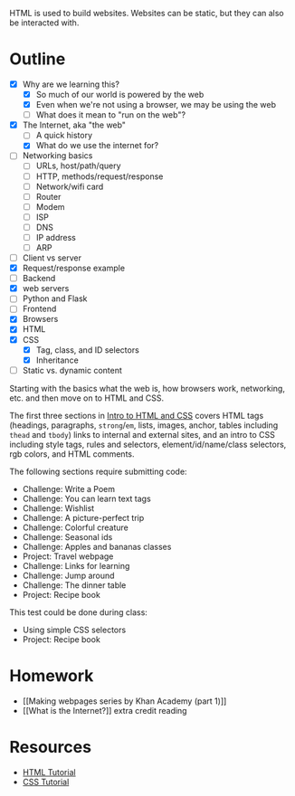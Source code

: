 HTML is used to build websites. Websites can be static, but they can also be interacted with.

# Outline

- [x] Why are we learning this?
	- [x] So much of our world is powered by the web
	- [x] Even when we're not using a browser, we may be using the web
	- [ ] What does it mean to "run on the web"?
- [x] The Internet, aka "the web"
	- [ ] A quick history
	- [x] What do we use the internet for?
- [ ] Networking basics
	- [ ] URLs, host/path/query
	- [ ] HTTP, methods/request/response
	- [ ] Network/wifi card
	- [ ] Router
	- [ ] Modem
	- [ ] ISP
	- [ ] DNS
	- [ ] IP address
	- [ ] ARP
- [ ] Client vs server
- [x] Request/response example
- [ ] Backend
- [x] web servers
- [ ] Python and Flask
- [ ] Frontend
- [x] Browsers
- [x] HTML
- [x] CSS
	- [x] Tag, class, and ID selectors
	- [x] Inheritance
- [ ] Static vs. dynamic content

Starting with the basics what the web is, how browsers work, networking, etc. and then move on to HTML and CSS.

The first three sections in [Intro to HTML and CSS](https://www.khanacademy.org/computing/computer-programming/html-css) covers HTML tags (headings, paragraphs, `strong`/`em`, lists, images, anchor, tables including `thead` and `tbody`) links to internal and external sites,  and an intro to CSS including style tags, rules and selectors, element/id/name/class selectors, rgb colors, and HTML comments.

The following sections require submitting code:

- Challenge: Write a Poem
- Challenge: You can learn text tags
- Challenge: Wishlist
- Challenge: A picture-perfect trip
- Challenge: Colorful creature
- Challenge: Seasonal ids
- Challenge: Apples and bananas classes
- Project: Travel webpage
- Challenge: Links for learning
- Challenge: Jump around
- Challenge: The dinner table
- Project: Recipe book

This test could be done during class:

- Using simple CSS selectors
- Project: Recipe book

# Homework

- [[Making webpages series by Khan Academy (part 1)]]
- [[What is the Internet?]] extra credit reading

# Resources

- [HTML Tutorial](https://developer.mozilla.org/en-US/docs/Web/HTML)
- [CSS Tutorial](https://developer.mozilla.org/en-US/docs/Web/CSS)
